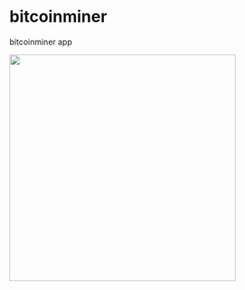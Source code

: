 # bitcoinminer
bitcoinminer app

<img src="https://github.com/pepelawycliffe/bitcoinminer/screenshot/code.gif" width="400">

